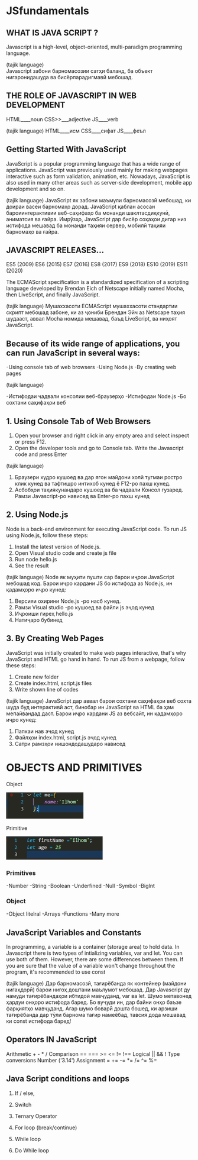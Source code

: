 # JSfundamentals

## WHAT IS JAVA SCRIPT ?

Javascript is a high-level, object-oriented, multi-paradigm programming language.

(tajik language)  
Javascript забони барномасозии сатҳи баланд, ба объект нигаронидашуда ва бисёрпарадигмавӣ мебошад.





## THE ROLE OF JAVASCRIPT IN WEB DEVELOPMENT

HTML____noun
CSS>>___adjective
JS____verb

(tajik language) 
HTML____исм
CSS____сифат
JS____феъл





## Getting Started With JavaScript

JavaScript is a popular programming language that has a wide range of applications.
JavaScript was previously used mainly for making webpages interactive such as form 
validation, animation, etc. Nowadays, JavaScript is also used in many other areas 
such as server-side development, mobile app development and so on.

(tajik language) 
JavaScript як забони маъмули барномасозӣ мебошад, ки доираи васеи барномаҳо дорад.
JavaScript қаблан асосан бароиинтерактивии веб-саҳифаҳо ба монанди шаклтасдиқкунӣ, аниматсия ва ғайра. Имрӯзҳо,
JavaScript дар бисёр соҳаҳои дигар низ истифода мешавад ба монанди таҳияи сервер, мобилӣ таҳияи барномаҳо ва ғайра.






## JAVASCRIPT RELEASES...

ES5 (2009)
ES6 (2015)
ES7 (2016)
ES8 (2017)
ES9 (2018)
ES10 (2019)
ES11 (2020)


The ECMAScript specification is a standardized specification of a scripting 
language developed by Brendan Eich of Netscape initially named Mocha, then 
LiveScript, and finally JavaScript.

(tajik language) 
Мушаххасоти ECMAScript мушаххасоти стандартии скрипт мебошад
забоне, ки аз ҷониби Брендан Эйч аз Netscape таҳия шудааст, аввал Mocha номида мешавад, баъд
LiveScript, ва ниҳоят JavaScript.





## Because of its wide range of applications, you can run JavaScript in several ways:

 -Using console tab of web browsers
 -Using Node.js
 -By creating web pages

(tajik language) 

-Истифодаи ҷадвали консолии веб-браузерҳо
-Истифодаи Node.js
-Бо сохтани саҳифаҳои веб





## 1. Using Console Tab of Web Browsers

1. Open your browser and right click in any empty area and select inspect or press F12.
2. Open the developer tools and go to Console tab. Write the Javascript code and press Enter

(tajik language) 
1. Браузери худро кушоед ва дар ягон майдони холӣ тугмаи ростро клик кунед ва тафтишро интихоб кунед ё F12-ро пахш кунед.
2. Асбобҳои таҳиякунандаро кушоед ва ба ҷадвали Консол гузаред. Рамзи Javascript-ро нависед ва Enter-ро пахш кунед




## 2. Using Node.js

Node is a back-end environment for executing JavaScript 
code. To run JS using Node.js, follow these steps:
1. Install the latest version of Node.js.
2. Open Visual studio code and create js file
3. Run node hello.js
4. See the result

(tajik language) 
Node як муҳити пушти сар барои иҷрои JavaScript мебошад
код. Барои иҷро кардани JS бо истифода аз Node.js, ин қадамҳоро иҷро кунед:
1. Версияи охирини Node.js -ро насб кунед.
2. Рамзи Visual studio -ро кушоед ва файли js эҷод кунед
3. Иҷроиши гиреҳ hello.js
4. Натиҷаро бубинед




## 3. By Creating Web Pages

JavaScript was initially created to make web pages 
interactive, that's why JavaScript and HTML go hand in 
hand. To run JS from a webpage, follow these steps:
1. Create new folder 
2. Create index.html, script.js files
3. Write shown line of codes

(tajik language)
JavaScript дар аввал барои сохтани саҳифаҳои веб сохта шуда буд
интерактивӣ аст, бинобар ин JavaScript ва HTML ба ҳам мепайвандад
даст. Барои иҷро кардани JS аз вебсайт, ин қадамҳоро иҷро кунед:
1. Папкаи нав эҷод кунед
2. Файлҳои index.html, script.js эҷод кунед
3. Сатри рамзҳои нишондодашударо нависед








# OBJECTS AND PRIMITIVES

Object

![](./img/%D0%A1%D0%BD%D0%B8%D0%BC%D0%BE%D0%BA%20%D1%8D%D0%BA%D1%80%D0%B0%D0%BD%D0%B0%202022-12-20%20144653.jpg)

Primitive

![](./img/%D0%A1%D0%BD%D0%B8%D0%BC%D0%BE%D0%BA%20%D1%8D%D0%BA%D1%80%D0%B0%D0%BD%D0%B0%202022-12-20%20145032.jpg)


### Primitives
-Number
-String
-Boolean
-Underfined
-Null
-Symbol
-BigInt

### Object
-Object litelral
-Arrays
-Functions
-Many more








## JavaScript Variables and Constants

In programming, a variable is a container (storage area) to hold data.
In Javascript there is two types of intializing variables, var and let. You can use both of them.
However, there are some differences between them.
If you are sure that the value of a variable won't change throughout the program, it's recommended
to use const 

(tajik language)
Дар барномасозӣ, тағирёбанда як контейнер (майдони нигаҳдорӣ) барои нигоҳ доштани маълумот мебошад.
Дар Javascript ду намуди тағирёбандаҳои ибтидоӣ мавҷуданд, var ва let. Шумо метавонед ҳардуи онҳоро истифода баред.
Бо вуҷуди ин, дар байни онҳо баъзе фарқиятҳо мавҷуданд.
Агар шумо боварӣ дошта бошед, ки арзиши тағирёбанда дар тӯли барнома тағир намеёбад, тавсия дода мешавад
ки const истифода баред!







## Operators IN JavaScript

Arithmetic + - * /
Comparison == === >= <= != !==
Logical || && !
Type conversions Number ('3.14')
Assignment = += -= *= /= ^= %=






## Java Script conditions and loops

1) If / else, 
2) Switch 
3) Ternary Operator


1) For loop (break/continue) 
2) While loop
3) Do While loop




















